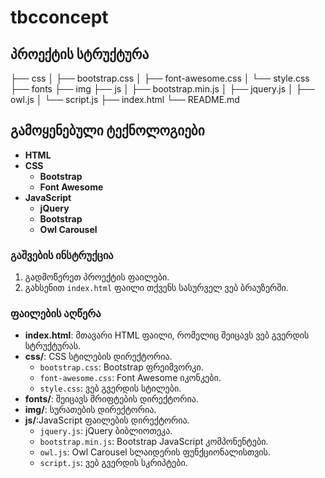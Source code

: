 # tbcconcept
 
## პროექტის სტრუქტურა

├── css
│ ├── bootstrap.css
│ ├── font-awesome.css
│ └── style.css
├── fonts
├── img
├── js
│ ├── bootstrap.min.js
│ ├── jquery.js
│ ├── owl.js
│ └── script.js
├── index.html
└── README.md


## გამოყენებული ტექნოლოგიები

- **HTML**
- **CSS**
  - **Bootstrap**
  - **Font Awesome**
- **JavaScript**
  - **jQuery**
  - **Bootstrap**
  - **Owl Carousel**
  

### გაშვების ინსტრუქცია

1. გადმოწერეთ პროექტის ფაილები.
2. გახსენით `index.html` ფაილი თქვენს სასურველ ვებ ბრაუზერში.

### ფაილების აღწერა

- **index.html**: მთავარი HTML ფაილი, რომელიც შეიცავს ვებ გვერდის სტრუქტურას.
- **css/**: CSS სტილების დირექტორია.
  - `bootstrap.css`: Bootstrap ფრეიმვორკი.
  - `font-awesome.css`: Font Awesome იკონკები.
  - `style.css`: ვებ გვერდის სტილები.
- **fonts/**: შეიცავს შრიფტების დირექტორია.
- **img/**: სურათების დირექტორია.
- **js/**:JavaScript ფაილების დირექტორია.
  - `jquery.js`: jQuery ბიბლიოთეკა.
  - `bootstrap.min.js`: Bootstrap JavaScript კომპონენტები.
  - `owl.js`: Owl Carousel სლაიდერის ფუნქციონალისთვის.
  - `script.js`:  ვებ გვერდის სკრიპტები.
